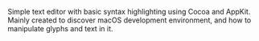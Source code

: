 Simple text editor with basic syntax highlighting using Cocoa and AppKit.
Mainly created to discover macOS development environment, and how to manipulate glyphs and text in it.
